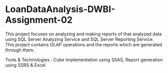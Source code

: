 # LoanDataAnalysis-DWBI-Assignment-02

This project focuses on analyzing and making reports of that analyzed data using SQL Server Analyzing Service and SQL Server Reporting Service. This project contains OLAP operations and the reports which are generated through them.

Tools & Technologies : Cube Implementation using SSAS, Report generation using SSRS & Excel 
